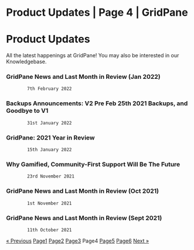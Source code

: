 # Product Updates | Page 4 | GridPane

# Product Updates

 

All the latest happenings at GridPane! You may also be interested in our Knowledgebase.

 

[](https://gridpane.com/blog/gridpane-news-and-last-month-in-review-jan-2022/)

### GridPane News and Last Month in Review (Jan 2022)

			7th February 2022		

[](https://gridpane.com/blog/backups-announcements-v2-pre-feb-25th-2021-backups-and-goodbye-to-v1/)

### Backups Announcements: V2 Pre Feb 25th 2021 Backups, and Goodbye to V1

			31st January 2022		

[](https://gridpane.com/blog/2021-year-in-review/)

### GridPane: 2021 Year in Review

			15th January 2022		

[](https://gridpane.com/blog/why-gamified-community-first-support-will-be-the-future/)

### Why Gamified, Community-First Support Will Be The Future

			23rd November 2021		

[](https://gridpane.com/blog/gridpane-news-and-last-month-in-review-oct-2021/)

### GridPane News and Last Month in Review (Oct 2021)

			1st November 2021		

[](https://gridpane.com/blog/gridpane-news-and-last-month-in-review-sept-2021/)

### GridPane News and Last Month in Review (Sept 2021)

			11th October 2021		

[« Previous](https://gridpane.com/blog/category/product-updates/page/3/)
[Page1](https://gridpane.com/blog/category/product-updates/)
[Page2](https://gridpane.com/blog/category/product-updates/page/2/)
[Page3](https://gridpane.com/blog/category/product-updates/page/3/)
Page4
[Page5](https://gridpane.com/blog/category/product-updates/page/5/)
[Page6](https://gridpane.com/blog/category/product-updates/page/6/)
[Next »](https://gridpane.com/blog/category/product-updates/page/5/) 

